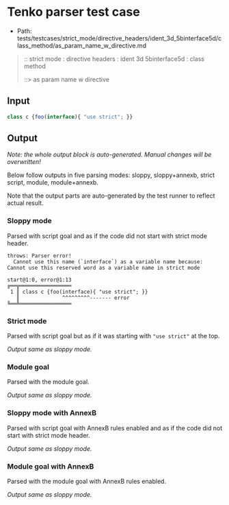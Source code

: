 # Tenko parser test case

- Path: tests/testcases/strict_mode/directive_headers/ident_3d_5binterface5d/class_method/as_param_name_w_directive.md

> :: strict mode : directive headers : ident 3d 5binterface5d : class method
>
> ::> as param name w directive

## Input


`````js
class c {foo(interface){ "use strict"; }}
`````

## Output

_Note: the whole output block is auto-generated. Manual changes will be overwritten!_

Below follow outputs in five parsing modes: sloppy, sloppy+annexb, strict script, module, module+annexb.

Note that the output parts are auto-generated by the test runner to reflect actual result.

### Sloppy mode

Parsed with script goal and as if the code did not start with strict mode header.

`````
throws: Parser error!
  Cannot use this name (`interface`) as a variable name because: Cannot use this reserved word as a variable name in strict mode

start@1:0, error@1:13
╔══╦═════════════════
 1 ║ class c {foo(interface){ "use strict"; }}
   ║              ^^^^^^^^^------- error
╚══╩═════════════════

`````

### Strict mode

Parsed with script goal but as if it was starting with `"use strict"` at the top.

_Output same as sloppy mode._

### Module goal

Parsed with the module goal.

_Output same as sloppy mode._

### Sloppy mode with AnnexB

Parsed with script goal with AnnexB rules enabled and as if the code did not start with strict mode header.

_Output same as sloppy mode._

### Module goal with AnnexB

Parsed with the module goal with AnnexB rules enabled.

_Output same as sloppy mode._
